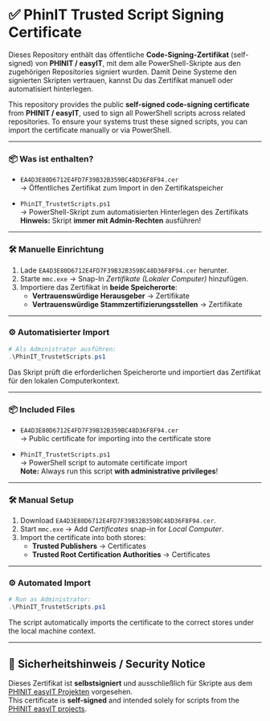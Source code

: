 
# ✅ PhinIT Trusted Script Signing Certificate

Dieses Repository enthält das öffentliche **Code-Signing-Zertifikat** (self-signed) von **PHINIT / easyIT**, mit dem alle PowerShell-Skripte aus den zugehörigen Repositories signiert wurden. Damit Deine Systeme den signierten Skripten vertrauen, kannst Du das Zertifikat manuell oder automatisiert hinterlegen.

This repository provides the public **self-signed code-signing certificate** from **PHINIT / easyIT**, used to sign all PowerShell scripts across related repositories. To ensure your systems trust these signed scripts, you can import the certificate manually or via PowerShell.

---

### 📦 Was ist enthalten?

- `EA4D3E80D6712E4FD7F39B32B359BC48D36F8F94.cer`  
  → Öffentliches Zertifikat zum Import in den Zertifikatspeicher

- `PhinIT_TrustetScripts.ps1`  
  → PowerShell-Skript zum automatisierten Hinterlegen des Zertifikats  
  **Hinweis:** Skript **immer mit Admin-Rechten** ausführen!

---

### 🛠️ Manuelle Einrichtung

1. Lade `EA4D3E80D6712E4FD7F39B32B359BC48D36F8F94.cer` herunter.
2. Starte `mmc.exe` → Snap-In *Zertifikate (Lokaler Computer)* hinzufügen.
3. Importiere das Zertifikat in **beide Speicherorte**:
   - **Vertrauenswürdige Herausgeber** → Zertifikate
   - **Vertrauenswürdige Stammzertifizierungsstellen** → Zertifikate

---

### ⚙️ Automatisierter Import

```powershell
# Als Administrator ausführen:
.\PhinIT_TrustetScripts.ps1
```

Das Skript prüft die erforderlichen Speicherorte und importiert das Zertifikat für den lokalen Computerkontext.

---

### 📦 Included Files

- `EA4D3E80D6712E4FD7F39B32B359BC48D36F8F94.cer`  
  → Public certificate for importing into the certificate store

- `PhinIT_TrustetScripts.ps1`  
  → PowerShell script to automate certificate import  
  **Note:** Always run this script **with administrative privileges**!

---

### 🛠️ Manual Setup

1. Download `EA4D3E80D6712E4FD7F39B32B359BC48D36F8F94.cer`.
2. Start `mmc.exe` → Add *Certificates* snap-in for *Local Computer*.
3. Import the certificate into both stores:
   - **Trusted Publishers** → Certificates
   - **Trusted Root Certification Authorities** → Certificates

---

### ⚙️ Automated Import

```powershell
# Run as Administrator:
.\PhinIT_TrustetScripts.ps1
```

The script automatically imports the certificate to the correct stores under the local machine context.

---

## 🔐 Sicherheitshinweis / Security Notice

Dieses Zertifikat ist **selbstsigniert** und ausschließlich für Skripte aus dem [PHINIT easyIT Projekten](https://github.com/PS-easyIT) vorgesehen.  
This certificate is **self-signed** and intended solely for scripts from the [PHINIT easyIT projects](https://github.com/PS-easyIT).  
